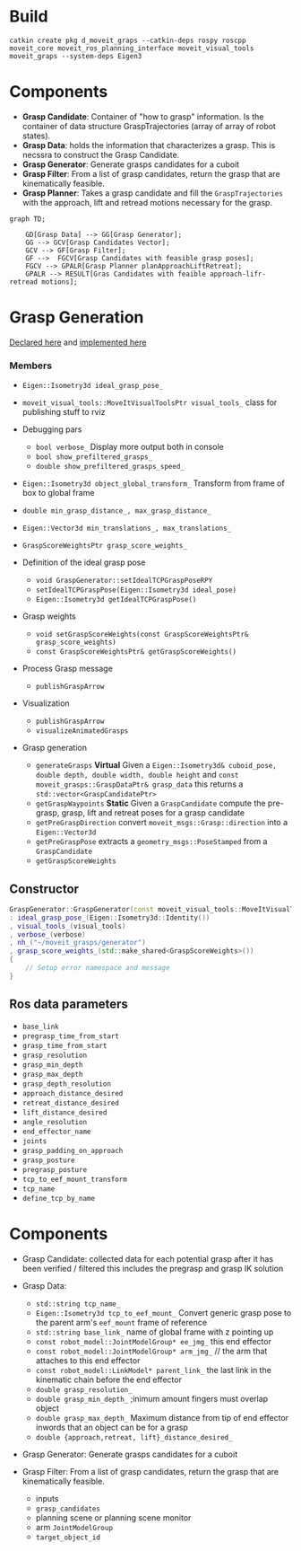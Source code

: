 # Build
```
catkin create pkg d_moveit_graps --catkin-deps rospy roscpp moveit_core moveit_ros_planning_interface moveit_visual_tools moveit_graps --system-deps Eigen3
```

# Components
- **Grasp Candidate**: Container of "how to grasp" information. Is the container of data structure GraspTrajectories (array of array of robot states).
- **Grasp Data**: holds the information that characterizes a grasp. This is necssra to construct the Grasp Candidate.
- **Grasp Generator**: Generate grasps candidates for a cuboit
- **Grasp Filter**: From a list of grasp candidates, return the grasp that are kinematically feasible.
- **Grasp Planner**: Takes a grasp candidate and fill the `GraspTrajectories` with the approach, lift and retread motions necessary for the grasp.

```mermaid
graph TD;

    GD[Grasp Data] --> GG[Grasp Generator];
    GG --> GCV[Grasp Candidates Vector];
    GCV --> GF[Grasp Filter];
    GF -->  FGCV[Grasp Candidates with feasible grasp poses];
    FGCV --> GPALR[Grasp Planner planApproachLiftRetreat];
    GPALR --> RESULT[Gras Candidates with feaible approach-lifr-retread motions];
```

# Grasp Generation


[Declared here](https://github.com/ros-planning/moveit_grasps/blob/464a0c5993d378648940c8cd690f0e52aa907002/include/moveit_grasps/grasp_generator.h#L95) and [implemented here](https://github.com/ros-planning/moveit_grasps/blob/464a0c5993d378648940c8cd690f0e52aa907002/src/grasp_generator.cpp#L62)

### Members

- `Eigen::Isometry3d ideal_grasp_pose_`

- `moveit_visual_tools::MoveItVisualToolsPtr visual_tools_` class for publishing stuff to rviz

- Debugging pars
    - `bool verbose_` Display more output both in console
    - `bool show_prefiltered_grasps_`
    - `double show_prefiltered_grasps_speed_`

- `Eigen::Isometry3d object_global_transform_` Transform from frame of box to global frame

- `double min_grasp_distance_, max_grasp_distance_`

- `Eigen::Vector3d min_translations_, max_translations_`
- `GraspScoreWeightsPtr grasp_score_weights_`


- Definition of the ideal grasp pose
    - `void GraspGenerator::setIdealTCPGraspPoseRPY`
    - `setIdealTCPGraspPose(Eigen::Isometry3d ideal_pose)`
    - `Eigen::Isometry3d getIdealTCPGraspPose()`
- Grasp weights
    - `void setGraspScoreWeights(const GraspScoreWeightsPtr& grasp_score_weights)`
    - `const GraspScoreWeightsPtr& getGraspScoreWeights()`
- Process Grasp message
    - `publishGraspArrow`
- Visualization
    - `publishGraspArrow`
    - `visualizeAnimatedGrasps`
- Grasp generation
    - `generateGrasps` **Virtual** Given a `Eigen::Isometry3d& cuboid_pose, double depth, double width, double height` and `const moveit_grasps::GraspDataPtr& grasp_data` this returns a `std::vector<GraspCandidatePtr>`
    - `getGraspWaypoints` **Static** Given a `GraspCandidate` compute the pre-grasp, grasp, lift and retreat poses for a grasp candidate
    - `getPreGraspDirection` convert `moveit_msgs::Grasp::direction` into a `Eigen::Vector3d`
    - `getPreGraspPose` extracts a `geometry_msgs::PoseStamped` from  a `GraspCandidate`
    - `getGraspScoreWeights`

## Constructor

```C++
GraspGenerator::GraspGenerator(const moveit_visual_tools::MoveItVisualToolsPtr& visual_tools, bool verbose)
: ideal_grasp_pose_(Eigen::Isometry3d::Identity())
, visual_tools_(visual_tools)
, verbose_(verbose)
, nh_("~/moveit_grasps/generator")
, grasp_score_weights_(std::make_shared<GraspScoreWeights>())
{
    // Setup error namespace and message
}
```

## Ros data parameters

- `base_link`
- `pregrasp_time_from_start`
- `grasp_time_from_start`
- `grasp_resolution`
- `grasp_min_depth`
- `grasp_max_depth`
- `grasp_depth_resolution`
- `approach_distance_desired`
- `retreat_distance_desired`
- `lift_distance_desired`
- `angle_resolution`
- `end_effector_name`
- `joints`
- `grasp_padding_on_approach`
- `grasp_posture`
- `pregrasp_posture`
- `tcp_to_eef_mount_transform`
- `tcp_name`
- `define_tcp_by_name`
# Components
- Grasp Candidate: collected data for each potential grasp after it has been verified / filtered this includes the pregrasp and grasp IK solution
- Grasp Data:
    - `std::string tcp_name_`
    - `Eigen::Isometry3d tcp_to_eef_mount_`  Convert generic grasp pose to the parent arm's `eef_mount` frame of reference
    - `std::string base_link_` name of global frame with z pointing up
    - `const robot_model::JointModelGroup* ee_jmg_` this end effector
    - `const robot_model::JointModelGroup* arm_jmg_`  // the arm that attaches to this end effector
    - `const robot_model::LinkModel* parent_link_` the last link in the kinematic chain before the end effector
    - `double grasp_resolution_`
    - `double grasp_min_depth_` ;inimum amount fingers must overlap object
    - `double grasp_max_depth_` Maximum distance from tip of end effector inwords that an object can be for a grasp
    - `double {approach,retreat, lift}_distance_desired_`

- Grasp Generator: Generate grasps candidates for a cuboit

- Grasp Filter: From a list of grasp candidates, return the grasp that are kinematically feasible.
    - inputs
    - `grasp_candidates`
    - planning scene or planning scene monitor
    - arm `JointModelGroup`
    - `target_object_id`
